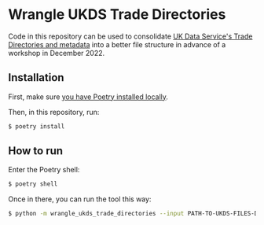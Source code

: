 # Wrangle UKDS Trade Directories

Code in this repository can be used to consolidate [UK Data Service's Trade Directories and metadata](https://beta.ukdataservice.ac.uk/datacatalogue/studies/study?id=5124) into a better file structure in advance of a workshop in December 2022.

## Installation

First, make sure [you have Poetry installed locally](https://python-poetry.org/docs/#installation).

Then, in this repository, run:

```sh
$ poetry install
```

## How to run

Enter the Poetry shell:

```sh
$ poetry shell
```

Once in there, you can run the tool this way:

```sh
$ python -m wrangle_ukds_trade_directories --input PATH-TO-UKDS-FILES-DIRECTORY --output UKDS-consolidated --metadata PATH-TO-cdm_metadata_cleaned.csv
```
